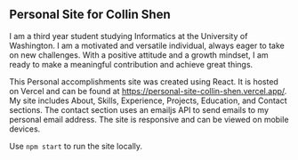 ## Personal Site for Collin Shen

I am a third year student studying Informatics at the University of Washington. I am a motivated and versatile individual, always eager to take on new challenges. With a positive attitude and a growth mindset, I am ready to make a meaningful contribution and achieve great things.


This Personal accomplishments site was created using React. It is hosted on Vercel and can be found at https://personal-site-collin-shen.vercel.app/.
My site includes About, Skills, Experience, Projects, Education, and Contact sections. The contact section uses an emailjs API to send emails to my personal email address. 
The site is responsive and can be viewed on mobile devices.

Use `npm start` to run the site locally.
